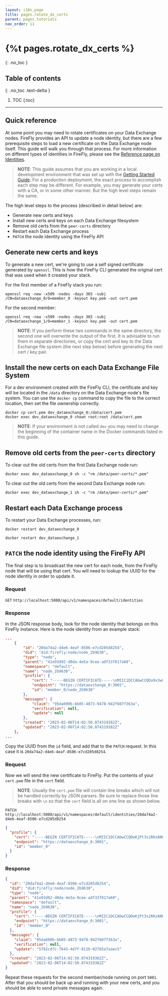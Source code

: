 ```yaml
---
layout: i18n_page
title: pages.rotate_dx_certs
parent: pages.tutorials
nav_order: 11
---
```


# {%t pages.rotate_dx_certs %}
{: .no_toc }

## Table of contents
{: .no_toc .text-delta }

1. TOC
{:toc}

---

## Quick reference

At some point you may need to rotate certificates on your Data Exchange nodes. FireFly provides an API to update a node identity, but there are a few prerequisite steps to load a new certificate on the Data Exchange node itself. This guide will walk you through that process. For more information on different types of identities in FireFly, please see the [Reference page on Identities](../reference/identities.md).

> **NOTE**: This guide assumes that you are working in a local development environment that was set up with the [Getting Started Guide](../gettingstarted/index.md). For a production deployment, the exact process to accomplish each step may be different. For example, you may generate your certs with a CA, or in some other manner. But the high level steps remain the same.

The high level steps to the process (described in detail below) are:

- Generate new certs and keys
- Install new certs and keys on each Data Exchange filesystem
- Remove old certs from the `peer-certs` directory
- Restart each Data Exchange process
- `PATCH` the node identity using the FireFly API

## Generate new certs and keys

To generate a new cert, we're going to use a self signed certificate generated by `openssl`. This is how the FireFly CLI generated the original cert that was used when it created your stack.

For the first member of a FireFly stack you run:

```
openssl req -new -x509 -nodes -days 365 -subj /CN=dataexchange_0/O=member_0 -keyout key.pem -out cert.pem
```

For the second member:

```
openssl req -new -x509 -nodes -days 365 -subj /CN=dataexchange_1/O=member_1 -keyout key.pem -out cert.pem
```

> **NOTE**: If you perform these two commands in the same directory, the second one will overwrite the output of the first. It is advisable to run them in separate directories, or copy the cert and key to the Data Exchange file system (the next step below) before generating the next cert / key pair.

## Install the new certs on each Data Exchange File System

For a dev environment created with the FireFly CLI, the certificate and key will be located in the `/data` directory on the Data Exchange node's file system. You can use the `docker cp` command to copy the file to the correct location, then set the file ownership correctly.

```
docker cp cert.pem dev_dataexchange_0:/data/cert.pem
docker exec dev_dataexchange_0 chown root:root /data/cert.pem
```

> **NOTE**: If your environment is not called `dev` you may need to change the beginning of the container name in the Docker commands listed in this guide.

## Remove old certs from the `peer-certs` directory

To clear out the old certs from the first Data Exchange node run:

```
docker exec dev_dataexchange_0 sh -c "rm /data/peer-certs/*.pem"
```

To clear out the old certs from the second Data Exchange node run:

```
docker exec dev_dataexchange_1 sh -c "rm /data/peer-certs/*.pem"
```

## Restart each Data Exchange process

To restart your Data Exchange processes, run:

```
docker restart dev_dataexchange_0
```

```
docker restart dev_dataexchange_1
```

## `PATCH` the node identity using the FireFly API

The final step is to broadcast the new cert for each node, from the FireFly node that will be using that cert. You will need to lookup the UUID for the node identity in order to update it.

### Request

`GET` `http://localhost:5000/api/v1/namespaces/default/identities`

### Response

In the JSON response body, look for the node identity that belongs on this FireFly instance. Here is the node identity from an example stack:

```json
...
    {
        "id": "20da74a2-d4e6-4eaf-8506-e7cd205d8254",
        "did": "did:firefly:node/node_2b9630",
        "type": "node",
        "parent": "41e93d92-d0da-4e5a-9cee-adf33f017a60",
        "namespace": "default",
        "name": "node_2b9630",
        "profile": {
            "cert": "-----BEGIN CERTIFICATE-----\nMIIC1DCCAbwCCQDa9x3wC7wepDANBgkqhkiG9w0BAQsFADAsMRcwFQYDVQQDDA5k\nYXRhZXhjaGFuZ2VfMDERMA8GA1UECgwIbWVtYmVyXzAwHhcNMjMwMjA2MTQwMTEy\nWhcNMjQwMjA2MTQwMTEyWjAsMRcwFQYDVQQDDA5kYXRhZXhjaGFuZ2VfMDERMA8G\nA1UECgwIbWVtYmVyXzAwggEiMA0GCSqGSIb3DQEBAQUAA4IBDwAwggEKAoIBAQDJ\nSgtJw99V7EynvqxWdJkeiUlOg3y+JtJlhxGC//JLp+4sYCtOMriULNf5ouImxniR\nO2vEd+LNdMuREN4oZdUHtJD4MM7lOFw/0ICNEPJ+oEoUTzOC0OK68sA+OCybeS2L\nmLBu4yvWDkpufR8bxBJfBGarTAFl36ao1Eoogn4m9gmVrX+V5SOKUhyhlHZFkZNb\ne0flwQmDMKg6qAbHf3j8cnrrZp26n68IGjwqySPFIRLFSz28zzMYtyzo4b9cF9NW\nGxusMHsExX5gzlTjNacGx8Tlzwjfolt23D+WHhZX/gekOsFiV78mVjgJanE2ls6D\n5ZlXi5iQSwm8dlmo9RxFAgMBAAEwDQYJKoZIhvcNAQELBQADggEBAAwr4aAvQnXG\nkO3xNO+7NGzbb/Nyck5udiQ3RmlZBEJSUsPCsWd4SBhH7LvgbT9ECuAEjgH+2Ip7\nusd8CROr3sTb9t+7Krk+ljgZirkjq4j/mIRlqHcBJeBtylOz2p0oPsitlI8Yea2D\nQ4/Xru6txUKNK+Yut3G9qvg/vm9TAwkNHSthzb26bI7s6lx9ZSuFbbG6mR+RQ+8A\nU4AX1DVo5QyTwSi1lp0+pKFEgtutmWGYn8oT/ya+OLzj+l7Ul4HE/mEAnvECtA7r\nOC8AEjC5T4gUsLt2IXW9a7lCgovjHjHIySQyqsdYBjkKSn5iw2LRovUWxT1GBvwH\nFkTvCpHhgko=\n-----END CERTIFICATE-----\n",
            "endpoint": "https://dataexchange_0:3001",
            "id": "member_0/node_2b9630"
        },
        "messages": {
            "claim": "95da690b-bb05-4873-9478-942f607f363a",
            "verification": null,
            "update": null
        },
        "created": "2023-02-06T14:02:50.874319382Z",
        "updated": "2023-02-06T14:02:50.874319382Z"
    },
...
```

Copy the UUID from the `id` field, and add that to the `PATCH` request. In this case it is `20da74a2-d4e6-4eaf-8506-e7cd205d8254`.

### Request

Now we will send the new certificate to FireFly. Put the contents of your `cert.pem` file in the `cert` field.

> **NOTE**: Usually the `cert.pem` file will contain line breaks which will not be handled correctly by JSON parsers. Be sure to replace those line breaks with `\n` so that the `cert` field is all on one line as shown below.

`PATCH` `http://localhost:5000/api/v1/namespaces/default/identities/20da74a2-d4e6-4eaf-8506-e7cd205d8254`

```json
{
  "profile": {
    "cert": "-----BEGIN CERTIFICATE-----\nMIIC1DCCAbwCCQDeKjPt3siRHzANBgkqhkiG9w0BAQsFADAsMRcwFQYDVQQDDA5k\nYXRhZXhjaGFuZ2VfMDERMA8GA1UECgwIbWVtYmVyXzAwHhcNMjMwMjA2MTYxNTU3\nWhcNMjQwMjA2MTYxNTU3WjAsMRcwFQYDVQQDDA5kYXRhZXhjaGFuZ2VfMDERMA8G\nA1UECgwIbWVtYmVyXzAwggEiMA0GCSqGSIb3DQEBAQUAA4IBDwAwggEKAoIBAQCy\nEJaqDskxhkPHmCqj5Mxq+9QX1ec19fulh9Zvp8dLA6bfeg4fdQ9Ha7APG6w/0K8S\nEaXOflSpXb0oKMe42amIqwvQaqTOA97HIe5R2HZxA1RWqXf+AueowWgI4crxr2M0\nZCiXHyiZKpB8nzO+bdO9AKeYnzbhCsO0gq4LPOgpPjYkHPKhabeMVZilZypDVOGk\nLU+ReQoVEZ+P+t0B/9v+5IQ2yyH41n5dh6lKv4mIaC1OBtLc+Pd6DtbRb7pijkgo\n+LyqSdl24RHhSgZcTtMQfoRIVzvMkhF5SiJczOC4R8hmt62jtWadO4D5ZtJ7N37/\noAG/7KJO4HbByVf4xOcDAgMBAAEwDQYJKoZIhvcNAQELBQADggEBAKWbQftV05Fc\niwVtZpyvP2l4BvKXvMOyg4GKcnBSZol7UwCNrjwYSjqgqyuedTSZXHNhGFxQbfAC\n94H25bDhWOfd7JH2D7E6RRe3eD9ouDnrt+de7JulsNsFK23IM4Nz5mRhRMVy/5p5\n9yrsdW+5MXKWgz9569TIjiciCf0JqB7iVPwRrQyz5gqOiPf81PlyaMDeaH9wXtra\n/1ZRipXiGiNroSPFrQjIVLKWdmnhWKWjFXsiijdSV/5E+8dBb3t//kEZ8UWfBrc4\nfYVuZ8SJtm2ZzBmit3HFatDlFTE8PanRf/UDALUp4p6YKJ8NE2T8g/uDE0ee1pnF\nIDsrC1GX7rs=\n-----END CERTIFICATE-----\n",
    "endpoint": "https://dataexchange_0:3001",
    "id": "member_0"
  }
}
```

### Response

```json
{
  "id": "20da74a2-d4e6-4eaf-8506-e7cd205d8254",
  "did": "did:firefly:node/node_2b9630",
  "type": "node",
  "parent": "41e93d92-d0da-4e5a-9cee-adf33f017a60",
  "namespace": "default",
  "name": "node_2b9630",
  "profile": {
    "cert": "-----BEGIN CERTIFICATE-----\nMIIC1DCCAbwCCQDeKjPt3siRHzANBgkqhkiG9w0BAQsFADAsMRcwFQYDVQQDDA5k\nYXRhZXhjaGFuZ2VfMDERMA8GA1UECgwIbWVtYmVyXzAwHhcNMjMwMjA2MTYxNTU3\nWhcNMjQwMjA2MTYxNTU3WjAsMRcwFQYDVQQDDA5kYXRhZXhjaGFuZ2VfMDERMA8G\nA1UECgwIbWVtYmVyXzAwggEiMA0GCSqGSIb3DQEBAQUAA4IBDwAwggEKAoIBAQCy\nEJaqDskxhkPHmCqj5Mxq+9QX1ec19fulh9Zvp8dLA6bfeg4fdQ9Ha7APG6w/0K8S\nEaXOflSpXb0oKMe42amIqwvQaqTOA97HIe5R2HZxA1RWqXf+AueowWgI4crxr2M0\nZCiXHyiZKpB8nzO+bdO9AKeYnzbhCsO0gq4LPOgpPjYkHPKhabeMVZilZypDVOGk\nLU+ReQoVEZ+P+t0B/9v+5IQ2yyH41n5dh6lKv4mIaC1OBtLc+Pd6DtbRb7pijkgo\n+LyqSdl24RHhSgZcTtMQfoRIVzvMkhF5SiJczOC4R8hmt62jtWadO4D5ZtJ7N37/\noAG/7KJO4HbByVf4xOcDAgMBAAEwDQYJKoZIhvcNAQELBQADggEBAKWbQftV05Fc\niwVtZpyvP2l4BvKXvMOyg4GKcnBSZol7UwCNrjwYSjqgqyuedTSZXHNhGFxQbfAC\n94H25bDhWOfd7JH2D7E6RRe3eD9ouDnrt+de7JulsNsFK23IM4Nz5mRhRMVy/5p5\n9yrsdW+5MXKWgz9569TIjiciCf0JqB7iVPwRrQyz5gqOiPf81PlyaMDeaH9wXtra\n/1ZRipXiGiNroSPFrQjIVLKWdmnhWKWjFXsiijdSV/5E+8dBb3t//kEZ8UWfBrc4\nfYVuZ8SJtm2ZzBmit3HFatDlFTE8PanRf/UDALUp4p6YKJ8NE2T8g/uDE0ee1pnF\nIDsrC1GX7rs=\n-----END CERTIFICATE-----\n",
    "endpoint": "https://dataexchange_0:3001",
    "id": "member_0"
  },
  "messages": {
    "claim": "95da690b-bb05-4873-9478-942f607f363a",
    "verification": null,
    "update": "5782cd7c-7643-4d7f-811b-02765a7aaec5"
  },
  "created": "2023-02-06T14:02:50.874319382Z",
  "updated": "2023-02-06T14:02:50.874319382Z"
}
```

Repeat these requests for the second member/node running on port `5001`. After that you should be back up and running with your new certs, and you should be able to send private messages again.
